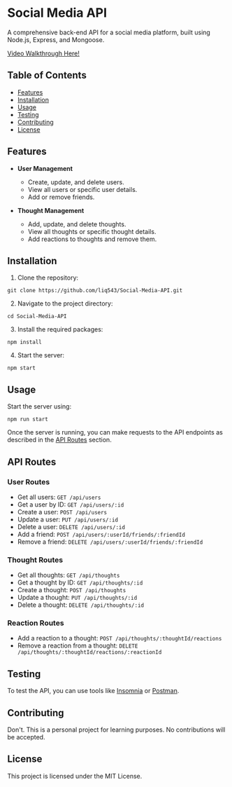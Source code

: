 # Social Media API

A comprehensive back-end API for a social media platform, built using Node.js, Express, and Mongoose.

[Video Walkthrough Here!]()

## Table of Contents

- [Features](#features)
- [Installation](#installation)
- [Usage](#usage)
- [Testing](#testing)
- [Contributing](#contributing)
- [License](#license)

## Features

- **User Management**
  - Create, update, and delete users.
  - View all users or specific user details.
  - Add or remove friends.

- **Thought Management**
  - Add, update, and delete thoughts.
  - View all thoughts or specific thought details.
  - Add reactions to thoughts and remove them.

## Installation

1. Clone the repository:

```
git clone https://github.com/liq543/Social-Media-API.git
```

2. Navigate to the project directory:

```
cd Social-Media-API
```

3. Install the required packages:

```
npm install
```

4. Start the server:

```
npm start
```

## Usage

Start the server using:

```
npm run start
```

Once the server is running, you can make requests to the API endpoints as described in the [API Routes](#api-routes) section.

## API Routes

### User Routes

- Get all users: `GET /api/users`
- Get a user by ID: `GET /api/users/:id`
- Create a user: `POST /api/users`
- Update a user: `PUT /api/users/:id`
- Delete a user: `DELETE /api/users/:id`
- Add a friend: `POST /api/users/:userId/friends/:friendId`
- Remove a friend: `DELETE /api/users/:userId/friends/:friendId`

### Thought Routes

- Get all thoughts: `GET /api/thoughts`
- Get a thought by ID: `GET /api/thoughts/:id`
- Create a thought: `POST /api/thoughts`
- Update a thought: `PUT /api/thoughts/:id`
- Delete a thought: `DELETE /api/thoughts/:id`

### Reaction Routes

- Add a reaction to a thought: `POST /api/thoughts/:thoughtId/reactions`
- Remove a reaction from a thought: `DELETE /api/thoughts/:thoughtId/reactions/:reactionId`

## Testing

To test the API, you can use tools like [Insomnia](https://insomnia.rest/) or [Postman](https://www.postman.com/).

## Contributing

Don't. This is a personal project for learning purposes. No contributions will be accepted.

## License

This project is licensed under the MIT License.
